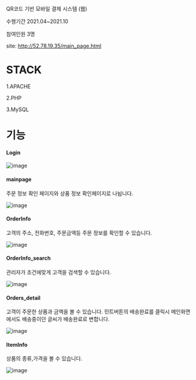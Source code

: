 QR코드 기반 모바일 결제 시스템 (웹)

수행기간
2021.04~2021.10

참여인원
3명

site: http://52.78.19.35/main_page.html

# STACK
1.APACHE

2.PHP

3.MySQL



# 기능

#### Login

![image](https://user-images.githubusercontent.com/49021626/155881831-1b6a5fb3-3d15-46e5-a29c-3a2b0195d232.png)



#### mainpage

주문 정보 확인 페이지와 상품 정보 확인페이지로 나뉩니다.

![image](https://user-images.githubusercontent.com/49021626/155881838-59b6c00d-dd09-4d13-9186-035d32987b64.png)


#### OrderInfo

고객의 주소, 전화번호, 주문금액등 주문 정보를 확인할 수 있습니다. 

![image](https://user-images.githubusercontent.com/49021626/155881847-0d00202a-3cc8-4ca9-9e38-6e7abbdb8efd.png)


#### OrderInfo_search

관리자가 조건에맞게 고객을 검색할 수 있습니다.

![image](https://user-images.githubusercontent.com/49021626/155881869-63e6ad2d-5ef1-4af4-b344-601e264819fb.png)


#### Orders_detail

고객이 주문한 상품과 금액을 볼 수 있습니다. 민트버튼의 배송완료를 클릭시 메인화면에서도 배송중이던 글씨가 배송완료로 변합니다.

![image](https://user-images.githubusercontent.com/49021626/155881882-f53d966d-6c44-4890-8949-ffdd20ed3f91.png)


#### ItemInfo

상품의 종류,가격을 볼 수 있습니다.

![image](https://user-images.githubusercontent.com/49021626/155881938-91f5a59a-56ba-48b2-89fb-b28599cb9dec.png)

